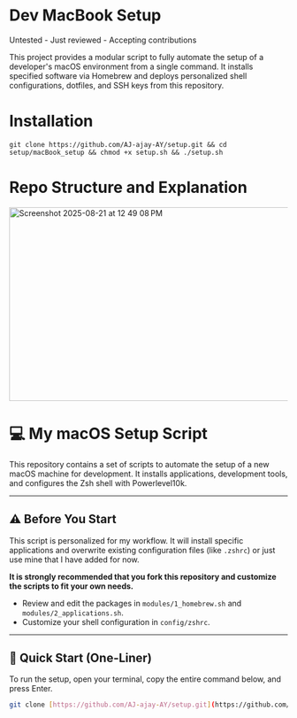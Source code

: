 
# Dev MacBook Setup
Untested - Just reviewed - Accepting contributions

This project provides a modular script to fully automate the setup of a developer's macOS environment from a single command. It installs specified software via Homebrew and deploys personalized shell configurations, dotfiles, and SSH keys from this repository.


# Installation

```shell
git clone https://github.com/AJ-ajay-AY/setup.git && cd setup/macBook_setup && chmod +x setup.sh && ./setup.sh
```



# Repo Structure and Explanation

<img width="615" height="350" alt="Screenshot 2025-08-21 at 12 49 08 PM" src="https://github.com/user-attachments/assets/39cc99f7-9628-4867-8fce-daf69fa38f7f" />



# 💻 My macOS Setup Script

This repository contains a set of scripts to automate the setup of a new macOS machine for development. It installs applications, development tools, and configures the Zsh shell with Powerlevel10k.

---

## ⚠️ Before You Start

This script is personalized for my workflow. It will install specific applications and overwrite existing configuration files (like `.zshrc`) or just use mine that I have added for now.

**It is strongly recommended that you fork this repository and customize the scripts to fit your own needs.**

* Review and edit the packages in `modules/1_homebrew.sh` and `modules/2_applications.sh`.
* Customize your shell configuration in `config/zshrc`.

---

## 🚀 Quick Start (One-Liner)

To run the setup, open your terminal, copy the entire command below, and press Enter.

```bash
git clone [https://github.com/AJ-ajay-AY/setup.git](https://github.com/AJ-ajay-AY/setup.git) && cd setup/macBook_setup && chmod +x setup.sh && ./setup.sh
